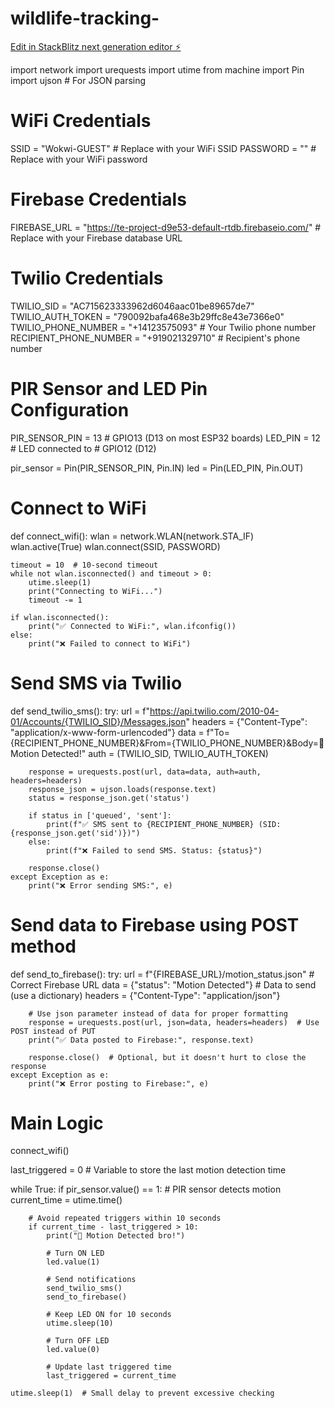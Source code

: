 # wildlife-tracking-

[Edit in StackBlitz next generation editor ⚡️](https://stackblitz.com/~/github.com/gwc-sys/wildlife-tracking-)

import network
import urequests
import utime
from machine import Pin
import ujson  # For JSON parsing

# WiFi Credentials
SSID = "Wokwi-GUEST"  # Replace with your WiFi SSID
PASSWORD = ""  # Replace with your WiFi password

# Firebase Credentials
FIREBASE_URL = "https://te-project-d9e53-default-rtdb.firebaseio.com/"  # Replace with your Firebase database URL

# Twilio Credentials
TWILIO_SID = "AC715623333962d6046aac01be89657de7"
TWILIO_AUTH_TOKEN = "790092bafa468e3b29ffc8e43e7366e0"
TWILIO_PHONE_NUMBER = "+14123575093"  # Your Twilio phone number
RECIPIENT_PHONE_NUMBER = "+919021329710"  # Recipient's phone number

# PIR Sensor and LED Pin Configuration
PIR_SENSOR_PIN = 13  # GPIO13 (D13 on most ESP32 boards)
LED_PIN = 12  # LED connected to # GPIO12 (D12)

pir_sensor = Pin(PIR_SENSOR_PIN, Pin.IN)
led = Pin(LED_PIN, Pin.OUT)

# Connect to WiFi
def connect_wifi():
    wlan = network.WLAN(network.STA_IF)
    wlan.active(True)
    wlan.connect(SSID, PASSWORD)

    timeout = 10  # 10-second timeout
    while not wlan.isconnected() and timeout > 0:
        utime.sleep(1)
        print("Connecting to WiFi...")
        timeout -= 1

    if wlan.isconnected():
        print("✅ Connected to WiFi:", wlan.ifconfig())
    else:
        print("❌ Failed to connect to WiFi")

# Send SMS via Twilio
def send_twilio_sms():
    try:
        url = f"https://api.twilio.com/2010-04-01/Accounts/{TWILIO_SID}/Messages.json"
        headers = {"Content-Type": "application/x-www-form-urlencoded"}
        data = f"To={RECIPIENT_PHONE_NUMBER}&From={TWILIO_PHONE_NUMBER}&Body=🚨 Motion Detected!"
        auth = (TWILIO_SID, TWILIO_AUTH_TOKEN)

        response = urequests.post(url, data=data, auth=auth, headers=headers)
        response_json = ujson.loads(response.text)
        status = response_json.get('status')

        if status in ['queued', 'sent']:
            print(f"✅ SMS sent to {RECIPIENT_PHONE_NUMBER} (SID: {response_json.get('sid')})")
        else:
            print(f"❌ Failed to send SMS. Status: {status}")

        response.close()
    except Exception as e:
        print("❌ Error sending SMS:", e)

# Send data to Firebase using POST method
def send_to_firebase():
    try:
        url = f"{FIREBASE_URL}/motion_status.json"  # Correct Firebase URL
        data = {"status": "Motion Detected"}  # Data to send (use a dictionary)
        headers = {"Content-Type": "application/json"}

        # Use json parameter instead of data for proper formatting
        response = urequests.post(url, json=data, headers=headers)  # Use POST instead of PUT
        print("✅ Data posted to Firebase:", response.text)

        response.close()  # Optional, but it doesn't hurt to close the response
    except Exception as e:
        print("❌ Error posting to Firebase:", e)


# Main Logic
connect_wifi()

last_triggered = 0  # Variable to store the last motion detection time

while True:
    if pir_sensor.value() == 1:  # PIR sensor detects motion
        current_time = utime.time()

        # Avoid repeated triggers within 10 seconds
        if current_time - last_triggered > 10:
            print("🚨 Motion Detected bro!")

            # Turn ON LED
            led.value(1)

            # Send notifications
            send_twilio_sms()  
            send_to_firebase()  

            # Keep LED ON for 10 seconds
            utime.sleep(10)

            # Turn OFF LED
            led.value(0)

            # Update last triggered time
            last_triggered = current_time

    utime.sleep(1)  # Small delay to prevent excessive checking
